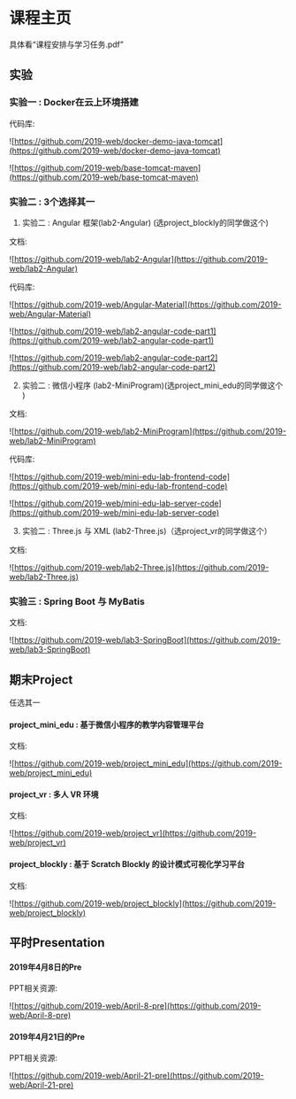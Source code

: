 # 课程主页

具体看“课程安排与学习任务.pdf”

## 实验

### 实验一 : Docker在云上环境搭建
  
代码库:

![https://github.com/2019-web/docker-demo-java-tomcat](https://github.com/2019-web/docker-demo-java-tomcat)

![https://github.com/2019-web/base-tomcat-maven](https://github.com/2019-web/base-tomcat-maven)


###  实验二 : 3个选择其一

1. 实验二 : Angular 框架(lab2-Angular) (选project_blockly的同学做这个)

文档:

![https://github.com/2019-web/lab2-Angular](https://github.com/2019-web/lab2-Angular)

代码库:

![https://github.com/2019-web/Angular-Material](https://github.com/2019-web/Angular-Material)

![https://github.com/2019-web/lab2-angular-code-part1](https://github.com/2019-web/lab2-angular-code-part1)

![https://github.com/2019-web/lab2-angular-code-part2](https://github.com/2019-web/lab2-angular-code-part2)


2. 实验二 : 微信小程序 (lab2-MiniProgram)(选project_mini_edu的同学做这个 )

文档:

![https://github.com/2019-web/lab2-MiniProgram](https://github.com/2019-web/lab2-MiniProgram)

代码库:

![https://github.com/2019-web/mini-edu-lab-frontend-code](https://github.com/2019-web/mini-edu-lab-frontend-code)

![https://github.com/2019-web/mini-edu-lab-server-code](https://github.com/2019-web/mini-edu-lab-server-code)


3. 实验二 : Three.js 与 XML (lab2-Three.js)（选project_vr的同学做这个）

文档:

![https://github.com/2019-web/lab2-Three.js](https://github.com/2019-web/lab2-Three.js)

### 实验三 : Spring Boot 与 MyBatis

文档:

![https://github.com/2019-web/lab3-SpringBoot](https://github.com/2019-web/lab3-SpringBoot)



## 期末Project

任选其一

#### project_mini_edu : 基于微信小程序的教学内容管理平台

文档:

![https://github.com/2019-web/project_mini_edu](https://github.com/2019-web/project_mini_edu)

#### project_vr : 多人 VR 环境

文档:

![https://github.com/2019-web/project_vr](https://github.com/2019-web/project_vr)

#### project_blockly : 基于 Scratch Blockly 的设计模式可视化学习平台

文档:

![https://github.com/2019-web/project_blockly](https://github.com/2019-web/project_blockly)


## 平时Presentation

#### 2019年4月8日的Pre

PPT相关资源:

![https://github.com/2019-web/April-8-pre](https://github.com/2019-web/April-8-pre)

#### 2019年4月21日的Pre

PPT相关资源:

![https://github.com/2019-web/April-21-pre](https://github.com/2019-web/April-21-pre)
